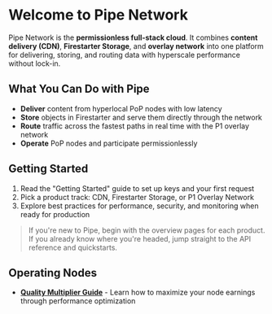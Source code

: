 # Welcome to Pipe Network

Pipe Network is the **permissionless full-stack cloud**. It combines **content delivery (CDN)**, **Firestarter Storage**, and **overlay network** into one platform for delivering, storing, and routing data with hyperscale performance without lock-in.

## What You Can Do with Pipe

- **Deliver** content from hyperlocal PoP nodes with low latency
- **Store** objects in Firestarter and serve them directly through the network
- **Route** traffic across the fastest paths in real time with the P1 overlay network
- **Operate** PoP nodes and participate permissionlessly

## Getting Started

1. Read the "Getting Started" guide to set up keys and your first request
2. Pick a product track: CDN, Firestarter Storage, or P1 Overlay Network
3. Explore best practices for performance, security, and monitoring when ready for production

> If you're new to Pipe, begin with the overview pages for each product. If you already know where you're headed, jump straight to the API reference and quickstarts.

## Operating Nodes

- **[Quality Multiplier Guide](nodes/quality-multiplier.md)** - Learn how to maximize your node earnings through performance optimization